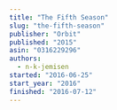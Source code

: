 ```yaml
---
title: "The Fifth Season"
slug: "the-fifth-season"
publisher: "Orbit"
published: "2015"
asin: "0316229296"
authors:
  - n-k-jemisen
started: "2016-06-25"
start_year: "2016"
finished: "2016-07-12"
---
```

